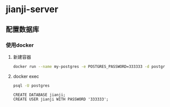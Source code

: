 # jianji-server

## 配置数据库

### 使用docker

1. 新建容器
    ```bash
    docker run --name my-postgres -e POSTGRES_PASSWORD=333333 -d postgres  
    ```
   
2. docker exec
    ```bash
    psql -U postgres
    ```
    
    ```postgresql
    CREATE DATABASE jianji;
    CREATE USER jianji WITH PASSWORD '333333';
    ```
